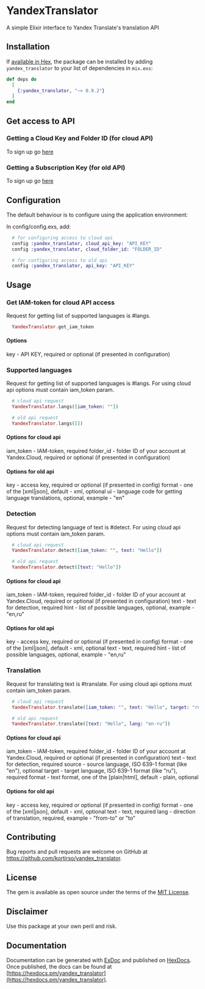 # YandexTranslator

A simple Elixir interface to Yandex Translate's translation API

## Installation

If [available in Hex](https://hex.pm/docs/publish), the package can be installed
by adding `yandex_translator` to your list of dependencies in `mix.exs`:

```elixir
def deps do
  [
    {:yandex_translator, "~> 0.9.2"}
  ]
end
```

## Get access to API

### Getting a Cloud Key and Folder ID (for cloud API)

To sign up go [here](https://cloud.yandex.com/docs/translate/concepts/auth)

### Getting a Subscription Key (for old API)

To sign up go [here](https://translate.yandex.ru/developers/keys)

## Configuration

The default behaviour is to configure using the application environment:

In config/config.exs, add:

```elixir
  # for configuring access to cloud api
  config :yandex_translator, cloud_api_key: "API_KEY"
  config :yandex_translator, cloud_folder_id: "FOLDER_ID"

  # for configuring access to old api
  config :yandex_translator, api_key: "API_KEY"
```

## Usage

### Get IAM-token for cloud API access

Request for getting list of supported languages is #langs.

```elixir
  YandexTranslator.get_iam_token
```

#### Options

key - API KEY, required or optional (if presented in configuration)

### Supported languages

Request for getting list of supported languages is #langs.
For using cloud api options must contain iam_token param.

```elixir
  # cloud api request
  YandexTranslator.langs([iam_token: ""])

  # old api request
  YandexTranslator.langs([])
```

#### Options for cloud api

iam_token - IAM-token, required
folder_id - folder ID of your account at Yandex.Cloud, required or optional (if presented in configuration)

#### Options for old api

key - access key, required or optional (if presented in config)
format - one of the [xml|json], default - xml, optional
ui - language code for getting language translations, optional, example - "en"

### Detection

Request for detecting language of text is #detect.
For using cloud api options must contain iam_token param.

```elixir
  # cloud api request
  YandexTranslator.detect([iam_token: "", text: "Hello"])

  # old api request
  YandexTranslator.detect([text: "Hello"])
```

#### Options for cloud api

iam_token - IAM-token, required
folder_id - folder ID of your account at Yandex.Cloud, required or optional (if presented in configuration)
text - text for detection, required
hint - list of possible languages, optional, example - "en,ru"

#### Options for old api

key - access key, required or optional (if presented in config)
format - one of the [xml|json], default - xml, optional
text - text, required
hint - list of possible languages, optional, example - "en,ru"

### Translation

Request for translating text is #translate.
For using cloud api options must contain iam_token param.

```elixir
  # cloud api request
  YandexTranslator.translate([iam_token: "", text: "Hello", target: "ru"])

  # old api request
  YandexTranslator.translate([text: "Hello", lang: "en-ru"])
```
#### Options for cloud api

iam_token - IAM-token, required
folder_id - folder ID of your account at Yandex.Cloud, required or optional (if presented in configuration)
text - text for detection, required
source - source language, ISO 639-1 format (like "en"), optional
target - target language, ISO 639-1 format (like "ru"), required
format - text format, one of the [plain|html], default - plain, optional

#### Options for old api

key - access key, required or optional (if presented in config)
format - one of the [xml|json], default - xml, optional
text - text, required
lang - direction of translation, required, example - "from-to" or "to"

## Contributing

Bug reports and pull requests are welcome on GitHub at https://github.com/kortirso/yandex_translator.

## License

The gem is available as open source under the terms of the [MIT License](http://opensource.org/licenses/MIT).

## Disclaimer

Use this package at your own peril and risk.

## Documentation

Documentation can be generated with [ExDoc](https://github.com/elixir-lang/ex_doc)
and published on [HexDocs](https://hexdocs.pm). Once published, the docs can
be found at [https://hexdocs.pm/yandex_translator](https://hexdocs.pm/yandex_translator).
